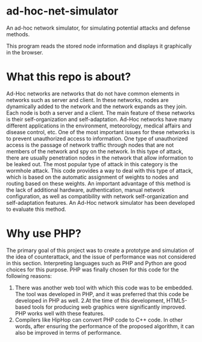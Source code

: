 # ad-hoc-net-simulator
An ad-hoc network simulator, for simulating potential attacks and defense methods.

This program reads the stored node information and displays it graphically in the browser.

# What this repo is about?
Ad-Hoc networks are networks that do not have common elements in networks such as server and client. In these networks, nodes are dynamically added to the network and the network expands as they join. Each node is both a server and a client. The main feature of these networks is their self-organization and self-adaptation. Ad-Hoc networks have many different applications in the environment, meteorology, medical affairs and disease control, etc. One of the most important issues for these networks is to prevent unauthorized access to information. One type of unauthorized access is the passage of network traffic through nodes that are not members of the network and spy on the network. In this type of attack, there are usually penetration nodes in the network that allow information to be leaked out. The most popular type of attack in this category is the wormhole attack. This code provides a way to deal with this type of attack, which is based on the automatic assignment of weights to nodes and routing based on these weights. An important advantage of this method is the lack of additional hardware, authentication, manual network configuration, as well as compatibility with network self-organization and self-adaptation features. An Ad-Hoc network simulator has been developed to evaluate this method.

# Why use PHP?
The primary goal of this project was to create a prototype and simulation of the idea of ​​counterattack, and the issue of performance was not considered in this section. Interpreting languages ​​such as PHP and Python are good choices for this purpose. PHP was finally chosen for this code for the following reasons:
1. There was another web tool with which this code was to be embedded. The tool was developed in PHP, and it was preferred that this code be developed in PHP as well.
2.At the time of this development, HTML5-based tools for producing web graphics were significantly improved. PHP works well with these features.
3. Compilers like HipHop can convert PHP code to C++ code. In other words, after ensuring the performance of the proposed algorithm, it can also be improved in terms of performance.
